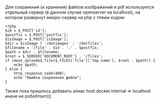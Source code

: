Для сохранения (и хранения) файлов изображений и pdf используется отдельный сервер (в данном случае openserver на localhost), на котором развернут микро-сервер на php с тпеим кодом:
```
<?php
$id = $_POST['id'];
$postfix = $_POST['postfix'];
$isImage = $_POST['isImage'];
$dir = $isImage ? '/dotimages' : '/dotfiles';
$filename = '/file' . $id . '.' . $postfix;
$path = $dir . $filename;
$root = $_SERVER['DOCUMENT_ROOT'] . '/files';
if (move_uploaded_file($_FILES['file']['tmp_name'], $root . $path)) {
    echo $path;
} else {
    http_response_code(400);
    echo "Ошибка сохранения файла";
}
```
Также пока пришлось добавить алиас host.docker.internal => localhost иначе не робобтоет(((